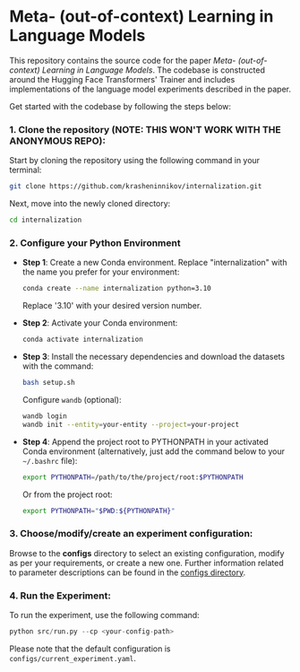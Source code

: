 # Meta- (out-of-context) Learning in Language Models

This repository contains the source code for the paper *Meta- (out-of-context) Learning in Language Models*. The codebase is constructed around the Hugging Face Transformers' Trainer and includes implementations of the language model experiments described in the paper.

<!-- ## Quickstart  -->

Get started with the codebase by following the steps below:


### 1. Clone the repository (NOTE: THIS WON'T WORK WITH THE ANONYMOUS REPO):

Start by cloning the repository using the following command in your terminal:
```bash
git clone https://github.com/krasheninnikov/internalization.git
```
Next, move into the newly cloned directory:
```bash
cd internalization
```


### 2. Configure your Python Environment
- **Step 1**: Create a new Conda environment. Replace "internalization" with the name you prefer for your environment:
  
   ```bash
   conda create --name internalization python=3.10
   ``` 
   Replace '3.10' with your desired version number.
  
- **Step 2**: Activate your Conda environment:
  
   ```bash
   conda activate internalization
   ```

- **Step 3**: Install the necessary dependencies and download the datasets with the command:

   ```bash
   bash setup.sh
   ```

   Configure `wandb` (optional):
   ```bash
   wandb login
   wandb init --entity=your-entity --project=your-project
   ```
  
- **Step 4**: Append the project root to PYTHONPATH in your activated Conda environment (alternatively, just add the command below to your `~/.bashrc` file):
  
   ```bash
   export PYTHONPATH=/path/to/the/project/root:$PYTHONPATH
   ```
   
   Or from the project root:

   ```bash
   export PYTHONPATH="$PWD:${PYTHONPATH}"
   ```

### 3. Choose/modify/create an experiment configuration:

Browse to the **configs** directory to select an existing configuration, modify as per your requirements, or create a new one. Further information related to parameter descriptions can be found in the [configs directory](./configs).

### 4. Run the Experiment:

To run the experiment, use the following command: 

```python
python src/run.py --cp <your-config-path>
```
Please note that the default configuration is `configs/current_experiment.yaml`.